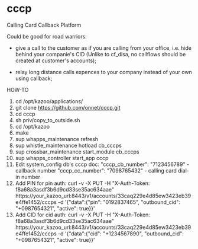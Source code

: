 cccp
====
Calling Card Callback Platform

Could be good for road warriors:

- give a call to the customer as if you are calling from your office, i.e. hide behind your companie's CID
  (Unlike to cf_disa, no callflows should be created at customer's accounts);

- relay long distance calls expences to your company instead of your own using callback;


HOW-TO

1. cd /opt/kazoo/applications/
2. git clone https://github.com/onnet/cccp.git
3. cd cccp
4. sh priv/copy_to_outside.sh
5. cd /opt/kazoo
6. make
7. sup whapps_maintenance refresh
8. sup whistle_maintenance hotload cb_cccps
9. sup crossbar_maintenance start_module cb_cccps
10. sup whapps_controller start_app cccp
11. Edit system_config db's cccp doc:
    "cccp_cb_number": "7123456789" - callback number
    "cccp_cc_number": "7098765432" - calling card dial-in number
12. Add PIN for pin auth:
    curl -v -X PUT -H "X-Auth-Token: f8a68a3asdf3b6d9cd33se35ac634aae" https://your_kazoo_url:8443/v1/accounts/33caq229e4d85ew3423eb39e4ffe1452/cccps -d '{"data":{"pin": "0192837465", "outbound_cid": "+0987654321", "active": true}}'
13. Add CID for cid auth:
    curl -v -X PUT -H "X-Auth-Token: f8a68a3asdf3b6d9cd33se35ac634aae" https://your_kazoo_url:8443/v1/accounts/33caq229e4d85ew3423eb39e4ffe1452/cccps -d '{"data":{"cid": "+1234567890", "outbound_cid": "+0987654321", "active": true}}'
